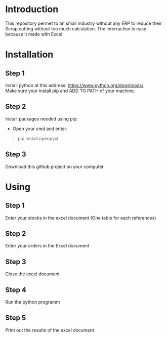 # Introduction

This repository permet to an small industry without any ERP to reduce their Scrap cutting without too much calculation.
The interraction is easy because it made with Excel.

# Installation

## Step 1

Install python at this address: https://www.python.org/downloads/  
Make sure your install pip and ADD TO PATH of your machine.

## Step 2

Install packages needed using pip: 
- Open your cmd and enter: 
> pip install openpyxl

## Step 3

Download this github project on your computer

# Using

## Step 1

Enter your stocks in the excel document (One table for each references)

## Step 2

Enter your orders in the Excel document

## Step 3

Close the excel document

## Step 4

Run the python programm

## Step 5

Print out the results of the excel document
